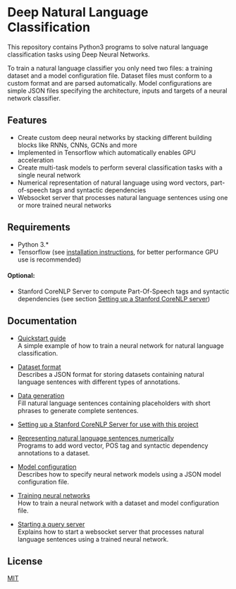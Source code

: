 # Deep Natural Language Classification

This repository contains Python3 programs to solve natural language classification  tasks using Deep Neural Networks.  

To train a natural language classifier you only need two files: a training dataset and a model configuration file. Dataset files must conform to a custom format and are parsed automatically. Model configurations are simple JSON files specifying the architecture, inputs and targets of a neural network classifier.

## Features

* Create custom deep neural networks by stacking different building blocks like RNNs, CNNs, GCNs and more   
* Implemented in Tensorflow which automatically enables GPU acceleration
* Create multi-task models to perform several classification tasks with a single neural network
* Numerical representation of natural language using word vectors, part-of-speech tags and syntactic dependencies
* Websocket server that processes natural language sentences using one or more trained neural networks

## Requirements

* Python 3.*  
* Tensorflow (see [installation instructions](https://www.tensorflow.org/install/), for better performance GPU use is recommended)  

#### Optional:
* Stanford CoreNLP Server to compute Part-Of-Speech tags and syntactic dependencies (see section [Setting up a Stanford CoreNLP server](documentation/corenlp-setup.md))

## Documentation

* [Quickstart guide](documentation/quickstart.md)  
A simple example of how to train a neural network for natural language classification. 

* [Dataset format](documentation/data-format.md)  
Describes a JSON format for storing datasets containing natural language sentences with different types of annotations.

* [Data generation](documentation/data-generation.md)  
Fill natural language sentences containing placeholders with short phrases to generate complete sentences.

* [Setting up a Stanford CoreNLP Server for use with this project](documentation/corenlp-setup.md)

* [Representing natural language sentences numerically](documentation/numerical-representation.md)  
Programs to add word vector, POS tag and syntactic dependency annotations to a dataset.

* [Model configuration](documentation/model-configuration.md)  
Describes how to specify neural network models using a JSON model configuration file.

* [Training neural networks](documentation/training.md)  
How to train a neural network with a dataset and model configuration file.

* [Starting a query server](documentation/query.md)  
Explains how to start a websocket server that processes natural language sentences using a trained neural network.

## License

[MIT](LICENSE)
